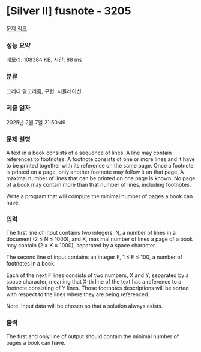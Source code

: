 # [Silver II] fusnote - 3205 

[문제 링크](https://www.acmicpc.net/problem/3205) 

### 성능 요약

메모리: 108384 KB, 시간: 88 ms

### 분류

그리디 알고리즘, 구현, 시뮬레이션

### 제출 일자

2025년 2월 7일 21:50:49

### 문제 설명

<p>A text in a book consists of a sequence of lines. A line may contain references to footnotes. A footnote consists of one or more lines and it have to be printed together with its reference on the same page. Once a footnote is printed on a page, only another footnote may follow it on that page. A maximal number of lines that can be printed on one page is known. No page of a book may contain more than that number of lines, including footnotes.</p>

<p>Write a program that will compute the minimal number of pages a book can have.</p>

### 입력 

 <p>The first line of input contains two integers: N, a number of lines in a document (2 ≤ N ≤ 1000), and K, maximal number of lines a page of a book may contain (2 ≤ K ≤ 1000), separated by a space character.</p>

<p>The second line of input contains an integer F, 1 ≤ F ≤ 100, a number of footnotes in a book.</p>

<p>Each of the next F lines consists of two numbers, X and Y, separated by a space character, meaning that X-th line of the text has a reference to a footnote consisting of Y lines. Those footnotes descriptions will be sorted with respect to the lines where they are being referenced.</p>

<p>Note: Input data will be chosen so that a solution always exists.</p>

### 출력 

 <p>The first and only line of output should contain the minimal number of pages a book can have.</p>

